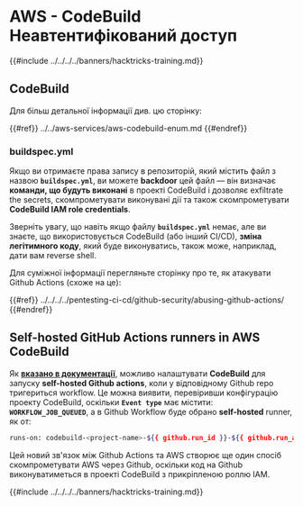 # AWS - CodeBuild Неавтентифікований доступ

{{#include ../../../../banners/hacktricks-training.md}}

## CodeBuild

Для більш детальної інформації див. цю сторінку:

{{#ref}}
../../aws-services/aws-codebuild-enum.md
{{#endref}}

### buildspec.yml

Якщо ви отримаєте права запису в репозиторій, який містить файл з назвою **`buildspec.yml`**, ви можете **backdoor** цей файл — він визначає **команди, що будуть виконані** в проекті CodeBuild і дозволяє exfiltrate the secrets, скомпрометувати виконувані дії та також скомпрометувати **CodeBuild IAM role credentials**.

Зверніть увагу, що навіть якщо файлу **`buildspec.yml`** немає, але ви знаєте, що використовується CodeBuild (або інший CI/CD), **зміна легітимного коду**, який буде виконуватись, також може, наприклад, дати вам reverse shell.

Для суміжної інформації перегляньте сторінку про те, як атакувати Github Actions (схоже на це):

{{#ref}}
../../../../pentesting-ci-cd/github-security/abusing-github-actions/
{{#endref}}

## Self-hosted GitHub Actions runners in AWS CodeBuild <a href="#action-runner" id="action-runner"></a>

Як [**вказано в документації**](https://docs.aws.amazon.com/codebuild/latest/userguide/action-runner.html), можливо налаштувати **CodeBuild** для запуску **self-hosted Github actions**, коли у відповідному Github repo тригериться workflow. Це можна виявити, перевіривши конфігурацію проекту CodeBuild, оскільки **`Event type`** має містити: **`WORKFLOW_JOB_QUEUED`**, а в Github Workflow буде обрано **self-hosted** runner, як от:
```bash
runs-on: codebuild-<project-name>-${{ github.run_id }}-${{ github.run_attempt }}
```
Цей новий зв'язок між Github Actions та AWS створює ще один спосіб скомпрометувати AWS через Github, оскільки код на Github виконуватиметься в проекті CodeBuild з прикріпленою роллю IAM.

{{#include ../../../../banners/hacktricks-training.md}}
